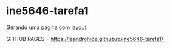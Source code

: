 # ine5646-tarefa1
Gerando uma pagina com layout

GITHUB PAGES = https://leandrohide.github.io/ine5646-tarefa1/
